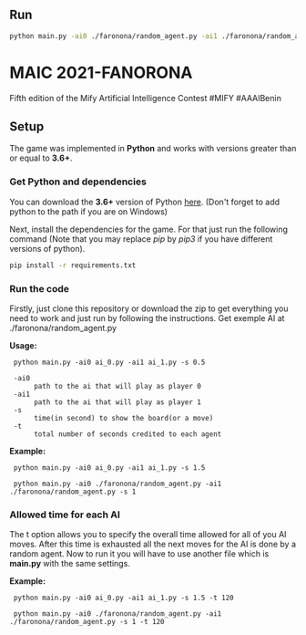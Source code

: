 ## Run
```bash
python main.py -ai0 ./faronona/random_agent.py -ai1 ./faronona/random_agent.py -s 1
```

# MAIC 2021-FANORONA
Fifth edition of the Mify Artificial Intelligence Contest #MIFY #AAAIBenin


## Setup

The game was implemented in **Python** and works with versions greater than or equal to **3.6+**.

### Get Python and dependencies


You can download the **3.6+** version of Python [here](https://www.python.org/downloads/).
(Don't forget to add python to the path if you are on Windows)

Next, install the dependencies for the game. For that just run the following command (Note that you may replace *pip* by *pip3* if you have different versions of python).


```bash
pip install -r requirements.txt
```

### Run the code

Firstly, just clone this repository or download the zip to get everything you need to work and just run by following the instructions. Get exemple AI at ./faronona/random_agent.py


**Usage:**

     python main.py -ai0 ai_0.py -ai1 ai_1.py -s 0.5

     -ai0 
          path to the ai that will play as player 0
     -ai1 
          path to the ai that will play as player 1
     -s 
          time(in second) to show the board(or a move)
     -t
          total number of seconds credited to each agent


**Example:**

     python main.py -ai0 ai_0.py -ai1 ai_1.py -s 1.5

     python main.py -ai0 ./faronona/random_agent.py -ai1 ./faronona/random_agent.py -s 1



### Allowed time for each AI
The t option allows you to specify the overall time allowed for all of you AI moves. After this time is exhausted all the next moves for the AI is done by a random agent.
Now to run it you will have to use another file which is **main.py** with the same settings.

**Example:**

     python main.py -ai0 ai_0.py -ai1 ai_1.py -s 1.5 -t 120

     python main.py -ai0 ./faronona/random_agent.py -ai1 ./faronona/random_agent.py -s 1 -t 120